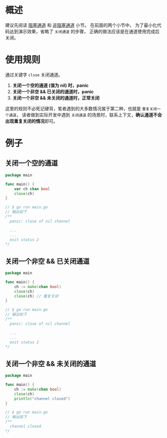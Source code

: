 # 概述

建议先阅读 [阻塞通道](channel.md) 和 [非阻塞通道](channel_buffer.md) 小节。
在前面的两个小节中， 为了最小化代码达到演示效果，省略了 `关闭通道` 的步骤，
正确的做法应该是在通道使用完成后关闭。

# 使用规则

通过关键字 `clsoe` 关闭通道。

1. **关闭一个空的通道 (值为 nil) 时，panic**
2. **关闭一个非空 && 已关闭的通道时，panic**
3. **关闭一个非空 && 未关闭的通道时，正常关闭**

这里的规则不必死记硬背，笔者遇到的大多数情况属于第二种，也就是 `重复关闭一个通道`，
读者做到实际开发中遇到 `关闭通道` 的场景时，联系上下文，**确认通道不会出现重复关闭的情况**即可。

# 例子

## 关闭一个空的通道

```go
package main

func main() {
	var ch chan bool
	close(ch)
}

// $ go run main.go
// 输出如下
/**
  panic: close of nil channel

  ...
  ...
  exit status 2
*/
```

## 关闭一个非空 && 已关闭通道

```go
package main

func main() {
	ch := make(chan bool)
	close(ch)
	close(ch) // 重复关闭
}

// $ go run main.go
// 输出如下
/**
  panic: close of nil channel

  ...
  ...
  exit status 2
*/
```

## 关闭一个非空 && 未关闭的通道

```go
package main

func main() {
	ch := make(chan bool)
	close(ch)
	println("channel closed")
}

// $ go run main.go
// 输出如下
/**
  channel closed
*/
```